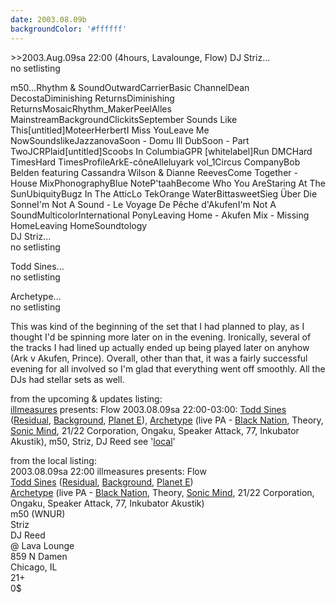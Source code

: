 ```yaml
---
date: 2003.08.09b
backgroundColor: '#ffffff'
---
```


\>>2003.Aug.09sa 22:00 (4hours, Lavalounge, Flow) DJ Striz...  
no setlisting  

m50...Rhythm & SoundOutwardCarrierBasic ChannelDean DecostaDiminishing ReturnsDiminishing ReturnsMosaicRhythm\_MakerPeelAlles MainstreamBackgroundClickitsSeptember Sounds Like This\[untitled\]MoteerHerbertI Miss YouLeave Me NowSoundslikeJazzanovaSoon - Domu Ill DubSoon - Part TwoJCRPlaid\[untitled\]Scoobs In ColumbiaGPR \[whitelabel\]Run DMCHard TimesHard TimesProfileArkE-côneAlleluyark vol\_1Circus CompanyBob Belden featuring Cassandra Wilson & Dianne ReevesCome Together - House MixPhonographyBlue NoteP'taahBecome Who You AreStaring At The SunUbiquityBugz In The AtticLo TekOrange WaterBittasweetSieg Über Die SonneI'm Not A Sound - Le Voyage De Pêche d'AkufenI'm Not A SoundMulticolorInternational PonyLeaving Home - Akufen Mix - Missing HomeLeaving HomeSoundtology  
DJ Striz...  
no setlisting  

Todd Sines...  
no setlisting  

Archetype...  
no setlisting  

This was kind of the beginning of the set that I had planned to play, as I thought I'd be spinning more later on in the evening. Ironically, several of the tracks I had lined up actually ended up being played later on anyhow (Ark v Akufen, Prince). Overall, other than that, it was a fairly successful evening for all involved so I'm glad that everything went off smoothly. All the DJs had stellar sets as well.  

from the upcoming & updates listing:  
[illmeasures](http://www.illmeasures.com/) presents: Flow 2003.08.09sa 22:00-03:00: [Todd Sines](http://www.scalestudio.com/) ([Residual](http://www.residualrecordings.com/), [Background](http://www.background-records.de/), [Planet E](http://www.planet-e.net/)), [Archetype](http://www.ele-mental.org/%7Ecnoel/archetype/) (live PA - [Black Nation](http://www.black-nation.com/), Theory, [Sonic Mind](http://www.sonic-mind.com/), 21/22 Corporation, Ongaku, Speaker Attack, 77, Inkubator Akustik), m50, Striz, DJ Reed see '[local](news_local.html#2003.08.02sa)'  

from the local listing:  
2003.08.09sa 22:00 illmeasures presents: Flow  
[Todd Sines](http://www.scalestudio.com/) ([Residual](http://www.residualrecordings.com/), [Background](http://www.background-records.de/), [Planet E](http://www.planet-e.net/))[  
Archetype](http://www.ele-mental.org/%7Ecnoel/archetype/) (live PA - [Black Nation](http://www.black-nation.com/), Theory, [Sonic Mind](http://www.sonic-mind.com/), 21/22 Corporation, Ongaku, Speaker Attack, 77, Inkubator Akustik)  
m50 (WNUR)  
Striz  
DJ Reed  
@ Lava Lounge  
859 N Damen  
Chicago, IL  
21+  
0$